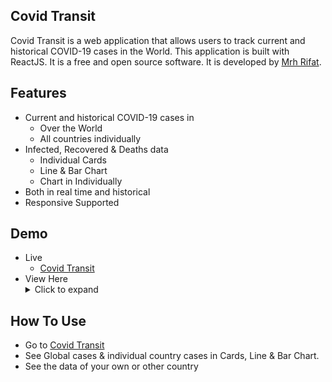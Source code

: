 ## Covid Transit
Covid Transit is a web application that allows users to track current and historical COVID-19 cases in the World. This application is built with ReactJS. It is a free and open source software. It is developed by [Mrh Rifat](https://github.com/mrhrifat).

## Features
- Current and historical COVID-19 cases in
    - Over the World
    - All countries individually
- Infected, Recovered & Deaths data
    - Individual Cards
    - Line & Bar Chart
    - Chart in Individually
- Both in real time and historical
- Responsive Supported

## Demo
- Live
    - [Covid Transit](https://covidtransit.netlify.app)
- View Here
    <details>
        <summary>Click to expand</summary>
            <img src="https://i.ibb.co/3WqCsMd/Covid-Transit02.png" alt="Covid-Transit02" border="0">
            <img src="https://i.ibb.co/BcWtXcF/Covid-Transit01.png" alt="Covid-Transit01" border="0">
    </details>

## How To Use
- Go to [Covid Transit](https://covidtransit.netlify.app)
- See Global cases & individual country cases in Cards, Line & Bar Chart.
- See the data of your own or other country

